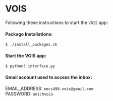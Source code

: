 # VOIS

Following these instructions to start the `VOIS` app:

#### Package Installations:
~~~
$ ./install_packages.sh
~~~

#### Start the VOIS app:
~~~
$ python3 interface.py
~~~

#### Gmail account used to access the inbox:

EMAIL_ADDRESS:  `eecs498.vois@gmail.com`<br/>
PASSWORD:       `umichvois`
